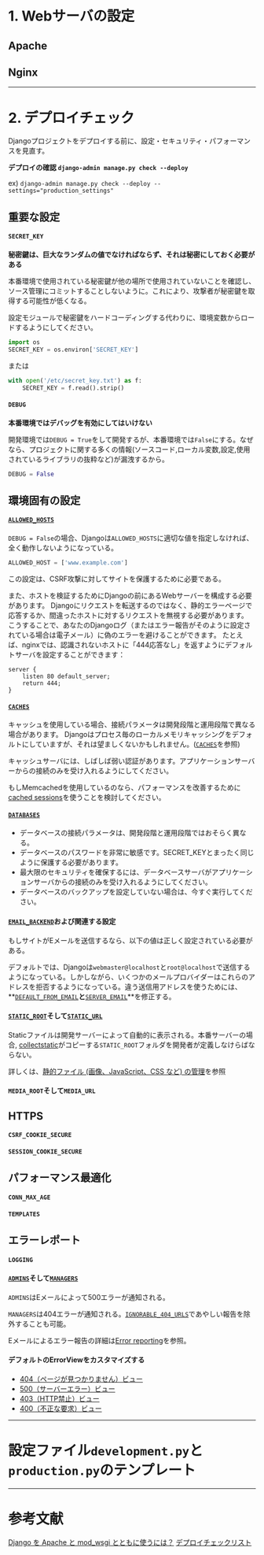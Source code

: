 # 1. Webサーバの設定
## Apache

## Nginx


---
# 2. デプロイチェック
Djangoプロジェクトをデプロイする前に、設定・セキュリティ・パフォーマンスを見直す。

**デプロイの確認 `django-admin manage.py check --deploy`**

ex) `django-admin manage.py check --deploy --settings="production_settings"`

## 重要な設定
#### `SECRET_KEY`
**秘密鍵は、巨大なランダムの値でなければならず、それは秘密にしておく必要がある**

本番環境で使用されている秘密鍵が他の場所で使用されていないことを確認し、ソース管理にコミットすることしないように。これにより、攻撃者が秘密鍵を取得する可能性が低くなる。

設定モジュールで秘密鍵をハードコーディングする代わりに、環境変数からロードするようにしてください。

```python
import os
SECRET_KEY = os.environ['SECRET_KEY']
```
または
```python
with open('/etc/secret_key.txt') as f:
    SECRET_KEY = f.read().strip()
```


#### `DEBUG`
**本番環境ではデバッグを有効にしてはいけない**

開発環境では`DEBUG = True`をして開発するが、本番環境では`False`にする。なぜなら、プロジェクトに関する多くの情報(ソースコード,ローカル変数,設定,使用されているライブラリの抜粋など)が漏洩するから。

```python
DEBUG = False
```

## 環境固有の設定
#### [`ALLOWED_HOSTS`](https://docs.djangoproject.com/ja/1.11/ref/settings/#std:setting-ALLOWED_HOSTS)
`DEBUG = False`の場合、Djangoは`ALLOWED_HOSTS`に適切な値を指定しなければ、全く動作しないようになっている。

```python
ALLOWED_HOST = ['www.example.com']
```

この設定は、CSRF攻撃に対してサイトを保護するために必要である。

また、ホストを検証するためにDjangoの前にあるWebサーバーを構成する必要があります。 Djangoにリクエストを転送するのではなく、静的エラーページで応答するか、間違ったホストに対するリクエストを無視する必要があります。 こうすることで、あなたのDjangoログ（またはエラー報告がそのように設定されている場合は電子メール）に偽のエラーを避けることができます。 たとえば、nginxでは、認識されないホストに「444応答なし」を返すようにデフォルトサーバを設定することができます：

```shell
server {
    listen 80 default_server;
    return 444;
}
```

#### [`CACHES`](https://docs.djangoproject.com/ja/1.11/ref/settings/#std:setting-CACHES)
キャッシュを使用している場合、接続パラメータは開発段階と運用段階で異なる場合があります。 Djangoはプロセス毎のローカルメモリキャッシングをデフォルトにしていますが、それは望ましくないかもしれません。([`CACHES`](https://docs.djangoproject.com/ja/1.11/ref/settings/#std:setting-CACHES)を参照)

キャッシュサーバには、しばしば弱い認証があります。アプリケーションサーバーからの接続のみを受け入れるようにしてください。

もしMemcachedを使用しているのなら、パフォーマンスを改善するために[cached sessions](https://docs.djangoproject.com/ja/1.11/topics/http/sessions/#cached-sessions-backend)を使うことを検討してください。

#### [`DATABASES`](https://docs.djangoproject.com/ja/1.11/ref/settings/#std:setting-DATABASES)

 - データベースの接続パラメータは、開発段階と運用段階ではおそらく異なる。
 - データベースのパスワードを非常に敏感です。SECRET_KEYとまったく同じように保護する必要があります。
 - 最大限のセキュリティを確保するには、データベースサーバがアプリケーションサーバからの接続のみを受け入れるようにしてください。
 - データベースのバックアップを設定していない場合は、今すぐ実行してください。


#### [`EMAIL_BACKEND`](https://docs.djangoproject.com/ja/1.11/ref/settings/#std:setting-EMAIL_BACKEND)および関連する設定
もしサイトがEメールを送信するなら、以下の値は正しく設定されている必要がある。

デフォルトでは、Djangoは`webmaster@localhost`と`root@localhost`で送信するようになっている。しかしながら、いくつかのメールプロバイダーはこれらのアドレスを拒否するようになっている。違う送信用アドレスを使うためには、**[`DEFAULT_FROM_EMAIL`](https://docs.djangoproject.com/ja/1.11/ref/settings/#std:setting-DEFAULT_FROM_EMAIL)**と**[`SERVER_EMAIL`](https://docs.djangoproject.com/ja/1.11/ref/settings/#std:setting-SERVER_EMAIL)**を修正する。

#### [`STATIC_ROOT`](https://docs.djangoproject.com/ja/1.11/ref/settings/#std:setting-STATIC_ROOT)そして[`STATIC_URL`](https://docs.djangoproject.com/ja/1.11/ref/settings/#std:setting-STATIC_URL)
Staticファイルは開発サーバーによって自動的に表示される。本番サーバーの場合, [collectstatic](https://docs.djangoproject.com/ja/1.11/ref/contrib/staticfiles/#django-admin-collectstatic)がコピーする`STATIC_ROOT`フォルダを開発者が定義しなけらばならない。

詳しくは、[静的ファイル (画像、JavaScript、CSS など) の管理](https://docs.djangoproject.com/ja/1.11/howto/static-files/)を参照

#### `MEDIA_ROOT`そして`MEDIA_URL`


## HTTPS
#### `CSRF_COOKIE_SECURE`

#### `SESSION_COOKIE_SECURE`


## パフォーマンス最適化
#### `CONN_MAX_AGE`

#### `TEMPLATES`


## エラーレポート
#### `LOGGING`

#### [`ADMINS`](https://docs.djangoproject.com/ja/1.11/ref/settings/#std:setting-ADMINS)そして[`MANAGERS`](https://docs.djangoproject.com/ja/1.11/ref/settings/#std:setting-MANAGERS)
`ADMINS`はEメールによって500エラーが通知される。

`MANAGERS`は404エラーが通知される。[`IGNORABLE_404_URLS`](https://docs.djangoproject.com/ja/1.11/ref/settings/#std:setting-IGNORABLE_404_URLS)であやしい報告を除外することも可能。

Eメールによるエラー報告の詳細は[Error reporting](https://docs.djangoproject.com/ja/1.11/howto/error-reporting/)を参照。

#### デフォルトのErrorViewをカスタマイズする

 - [404（ページが見つかりません）ビュー](https://docs.djangoproject.com/ja/1.11/ref/views/#http-not-found-view)
 - [500（サーバーエラー）ビュー](https://docs.djangoproject.com/ja/1.11/ref/views/#http-internal-server-error-view)
 - [403（HTTP禁止）ビュー](https://docs.djangoproject.com/ja/1.11/ref/views/#http-forbidden-view)
 - [400（不正な要求）ビュー](https://docs.djangoproject.com/ja/1.11/ref/views/#http-bad-request-view)


---
# 設定ファイル`development.py`と`production.py`のテンプレート


---
# 参考文献

[Django を Apache と mod_wsgi とともに使うには？](https://docs.djangoproject.com/ja/1.11/howto/deployment/wsgi/modwsgi/)
[デプロイチェックリスト](https://docs.djangoproject.com/ja/1.11/howto/deployment/checklist/#secret-key)
